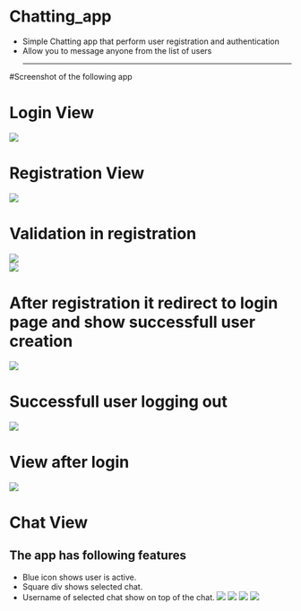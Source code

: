 # Chatting_app
- Simple Chatting app that perform user registration and authentication
- Allow you to message anyone from the list of users
  <hr/>

#Screenshot of the following app

# Login View
  ![](https://github.com/pranjal2523/Chatting_app/blob/master/screenshots/login.png)

# Registration View
  ![](https://github.com/pranjal2523/Chatting_app/blob/master/screenshots/registration_page.png)
  
# Validation in registration
  ![](https://github.com/pranjal2523/Chatting_app/blob/master/screenshots/validation.png)<br/>
  ![](https://github.com/pranjal2523/Chatting_app/blob/master/screenshots/validation2.png)
    
#  After registration it redirect to login page and show successfull user creation
  ![](https://github.com/pranjal2523/Chatting_app/blob/master/screenshots/succesfull_user_creation.png)
  
# Successfull user logging out
  ![](https://github.com/pranjal2523/Chatting_app/blob/master/screenshots/after_registration.png)

# View after login
  ![](https://github.com/pranjal2523/Chatting_app/blob/master/screenshots/after_login_view.png)

# Chat View
## The app has following features
- Blue icon shows user is active.
- Square div shows selected chat.
- Username of selected chat show on top of the chat.
  ![](https://github.com/pranjal2523/Chatting_app/blob/master/screenshots/chat_view.png)
  ![](https://github.com/pranjal2523/Chatting_app/blob/master/screenshots/chat_view2.png)
  ![](https://github.com/pranjal2523/Chatting_app/blob/master/screenshots/chat_view4.png)
  ![](https://github.com/pranjal2523/Chatting_app/blob/master/screenshots/chatview3.png)


  
